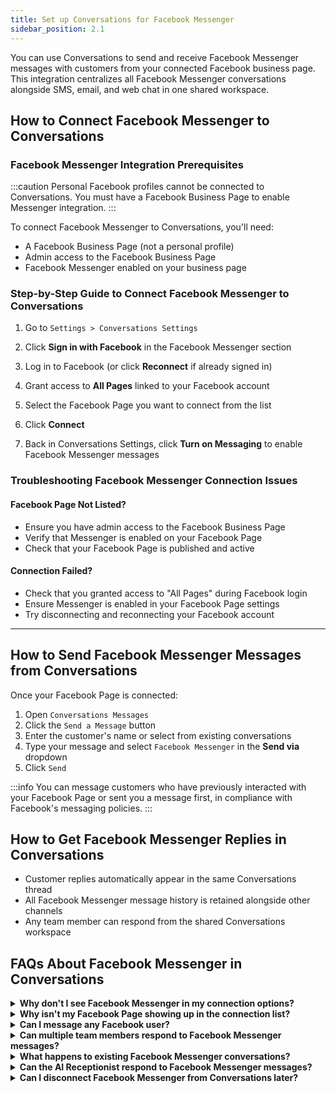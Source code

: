 ```yaml
---
title: Set up Conversations for Facebook Messenger 
sidebar_position: 2.1
---
```


You can use Conversations to send and receive Facebook Messenger messages with customers from your connected Facebook business page. This integration centralizes all Facebook Messenger conversations alongside SMS, email, and web chat in one shared workspace.

## How to Connect Facebook Messenger to Conversations

### Facebook Messenger Integration Prerequisites

:::caution
Personal Facebook profiles cannot be connected to Conversations. You must have a Facebook Business Page to enable Messenger integration.
:::

To connect Facebook Messenger to Conversations, you'll need:
- A Facebook Business Page (not a personal profile)
- Admin access to the Facebook Business Page
- Facebook Messenger enabled on your business page

### Step-by-Step Guide to Connect Facebook Messenger to Conversations

1. Go to `Settings > Conversations Settings`
2. Click **Sign in with Facebook** in the Facebook Messenger section

3. Log in to Facebook (or click **Reconnect** if already signed in)
4. Grant access to **All Pages** linked to your Facebook account
5. Select the Facebook Page you want to connect from the list
6. Click **Connect**
7. Back in Conversations Settings, click **Turn on Messaging** to enable Facebook Messenger messages

### Troubleshooting Facebook Messenger Connection Issues

#### Facebook Page Not Listed?

- Ensure you have admin access to the Facebook Business Page
- Verify that Messenger is enabled on your Facebook Page
- Check that your Facebook Page is published and active

#### Connection Failed?

- Check that you granted access to "All Pages" during Facebook login
- Ensure Messenger is enabled in your Facebook Page settings
- Try disconnecting and reconnecting your Facebook account

--- 

## How to Send Facebook Messenger Messages from Conversations

Once your Facebook Page is connected:

1. Open `Conversations Messages`
2. Click the `Send a Message` button
3. Enter the customer's name or select from existing conversations
4. Type your message and select `Facebook Messenger` in the **Send via** dropdown
5. Click `Send`

:::info
You can message customers who have previously interacted with your Facebook Page or sent you a message first, in compliance with Facebook's messaging policies.
:::

## How to Get Facebook Messenger Replies in Conversations

- Customer replies automatically appear in the same Conversations thread
- All Facebook Messenger message history is retained alongside other channels
- Any team member can respond from the shared Conversations workspace

## FAQs About Facebook Messenger in Conversations

<details>
<summary><strong>Why don't I see Facebook Messenger in my connection options?</strong></summary>

Facebook Messenger integration requires a Facebook Business Page with admin access. Personal Facebook profiles cannot be connected to Conversations.
</details>

<details>
<summary><strong>Why isn't my Facebook Page showing up in the connection list?</strong></summary>

Ensure you have admin access to the Facebook Business Page and that Messenger is enabled in your page settings. You may need to verify your page is published and active.
</details>

<details>
<summary><strong>Can I message any Facebook user?</strong></summary>

You can message customers who have previously interacted with your Facebook Page or initiated contact with you first. This complies with Facebook's messaging policies and anti-spam measures.
</details>

<details>
<summary><strong>Can multiple team members respond to Facebook Messenger messages?</strong></summary>

Yes, once connected to Conversations, any team member can view and respond to Facebook Messenger messages from the shared workspace, improving response times and collaboration.
</details>

<details>
<summary><strong>What happens to existing Facebook Messenger conversations?</strong></summary>

Existing Facebook Messenger conversations will continue to appear in Facebook. New messages after connecting to Conversations will appear in both Facebook and your Conversations workspace.
</details>

<details>
<summary><strong>Can the AI Receptionist respond to Facebook Messenger messages?</strong></summary>

The AI Receptionist can be configured to respond to Facebook Messenger messages automatically. You can enable or disable this feature in your AI Workforce settings to ensure appropriate responses for your business.
</details>

<details>
<summary><strong>Can I disconnect Facebook Messenger from Conversations later?</strong></summary>

Yes, you can disconnect Facebook Messenger from Conversations through the connection settings. This will stop new messages from appearing in Conversations, but won't affect your Facebook Page itself.
</details> 